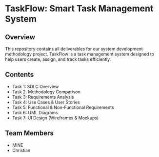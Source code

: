 # TaskFlow: Smart Task Management System

## Overview
This repository contains all deliverables for our system development methodology project. TaskFlow is a task management system designed to help users create, assign, and track tasks efficiently.

## Contents
- Task 1: SDLC Overview
- Task 2: Methodology Comparison
- Task 3: Requirements Analysis
- Task 4: Use Cases & User Stories
- Task 5: Functional & Non-Functional Requirements
- Task 6: UML Diagrams
- Task 7: UI Design (Wireframes & Mockups)

## Team Members
- MINE
- Christian
